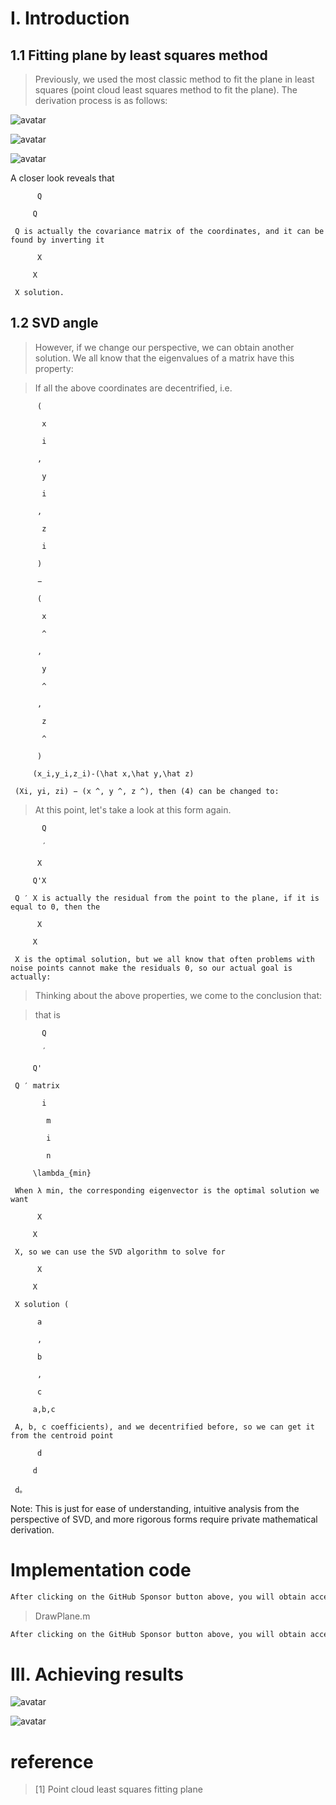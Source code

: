 #  I. Introduction 

##  1.1 Fitting plane by least squares method 

>  Previously, we used the most classic method to fit the plane in least squares (point cloud least squares method to fit the plane). The derivation process is as follows: 

![avatar]( 7318bf2cd65545e687e6815cd134bd55.png) 

 ![avatar]( 44cf5e00075948a8b4f3b1c5a402b54f.png) 

 ![avatar]( 25ec4278e2764a83929073e54c27969c.png) 

 A closer look reveals that 

          Q 

         Q 

     Q is actually the covariance matrix of the coordinates, and it can be found by inverting it 

          X 

         X 

     X solution. 

##  1.2 SVD angle 

>  However, if we change our perspective, we can obtain another solution. We all know that the eigenvalues of a matrix have this property: 

>  If all the above coordinates are decentrified, i.e. 

          ( 

           x 

           i 

          , 

           y 

           i 

          , 

           z 

           i 

          ) 

          − 

          ( 

           x 

           ^ 

          , 

           y 

           ^ 

          , 

           z 

           ^ 

          ) 

         (x_i,y_i,z_i)-(\hat x,\hat y,\hat z) 

     (Xi, yi, zi) − (x ^, y ^, z ^), then (4) can be changed to: 

>  At this point, let's take a look at this form again. 

           Q 

           ′ 

          X 

         Q'X 

     Q ′ X is actually the residual from the point to the plane, if it is equal to 0, then the 

          X 

         X 

     X is the optimal solution, but we all know that often problems with noise points cannot make the residuals 0, so our actual goal is actually: 

>  Thinking about the above properties, we come to the conclusion that: 

>  that is 

           Q 

           ′ 

         Q' 

     Q ′ matrix 

           i 

            m 

            i 

            n 

         \lambda_{min} 

     When λ min, the corresponding eigenvector is the optimal solution we want 

          X 

         X 

     X, so we can use the SVD algorithm to solve for 

          X 

         X 

     X solution ( 

          a 

          , 

          b 

          , 

          c 

         a,b,c 

     A, b, c coefficients), and we decentrified before, so we can get it from the centroid point 

          d 

         d 

     d。 

Note: This is just for ease of understanding, intuitive analysis from the perspective of SVD, and more rigorous forms require private mathematical derivation. 

#  Implementation code 

 ```python  
After clicking on the GitHub Sponsor button above, you will obtain access permissions to my private code repository ( https://github.com/slowlon/my_code_bar ) to view this blog code. By searching the code number of this blog, you can find the code you need, code number is: 2024020309574068313
 ```  
>  DrawPlane.m 

 ```python  
After clicking on the GitHub Sponsor button above, you will obtain access permissions to my private code repository ( https://github.com/slowlon/my_code_bar ) to view this blog code. By searching the code number of this blog, you can find the code you need, code number is: 2024020309574068313
 ```  
#  III. Achieving results 

![avatar]( cc8a27fbc1244d96bb489036e4eae6b2.png) 

 ![avatar]( 0f7d234c9fa34a0e9393d59e5bfb51e5.png) 

#  reference 

>  [1] Point cloud least squares fitting plane 


